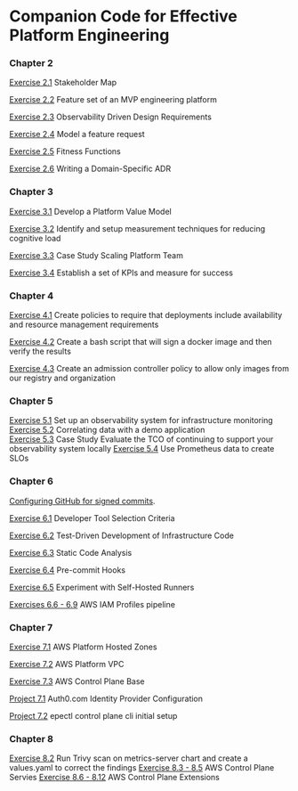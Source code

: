 # Companion Code for Effective Platform Engineering

### Chapter 2

[Exercise 2.1](chapter-2/Exercise-2.1_Stakeholder_Map.md) Stakeholder Map  

[Exercise 2.2](chapter-2/Exercise-2.2_Feature_set_of_an_MVP_engineering_platform.md) Feature set of an MVP engineering platform  

[Exercise 2.3](chapter-2/Exercise-2.3_Observability_Driven_Design_Requirements.md) Observability Driven Design Requirements  

[Exercise 2.4](chapter-2/Exercise-2.4_Model_a_feature_request.md) Model a feature request  

[Exercise 2.5](chapter-2/Exercise-2.5_Fitness_Functions.md) Fitness Functions  

[Exercise 2.6](chapter-2/Exercise-2.6_Writing_a_Domain_specific_ADR.md) Writing a Domain-Specific ADR  

### Chapter 3

[Exercise 3.1](chapter-3/) Develop a Platform Value Model  

[Exercise 3.2](chapter-3/) Identify and setup measurement techniques for reducing cognitive load  

[Exercise 3.3](chapter-3/) Case Study Scaling Platform Team  

[Exercise 3.4](chapter-3/) Establish a set of KPIs and measure for success  

### Chapter 4

[Exercise 4.1](chapter-4/Exercise-4.1_Create_policies_to_require_that_deployments_include_availability_and_resource_management_requirements.md) Create policies to require that deployments include availability and resource management requirements  

[Exercise 4.2](chapter-4/Exercise-4.2_Create_a_bash_script_that_will_sign_a_docker_image_and_then_verify_the_results.md)
Create a bash script that will sign a docker image and then verify the results  

[Exercise 4.3](chapter-4/Exercise-4.3_Create_an_admission_controller_policy_to_allow_only_images_from_our_registry_and_organization.md) Create an admission controller policy to allow only images from our registry and organization  

### Chapter 5

[Exercise 5.1](chapter-5/Exercise-5.1_Set_up_an_observability_system_for_infrastructure_monitoring.md) Set up an observability system for infrastructure monitoring  
[Exercise 5.2](chapter-5/Exercise-5.2_Correlating_data_with_a_demo_application.md) Correlating data with a demo application  
[Exercise 5.3](chapter-5/Exercise-5.3_Case_Study_Evaluate_the_TCO_of_continuing_to_support_your_observability_system_locally.md) Case Study Evaluate the TCO of continuing to support your observability system locally
[Exercise 5.4](chapter-5/Exercise-5.4_Use_Prometheus_data_to_create_SLOs.md) Use Prometheus data to create SLOs

### Chapter 6

[Configuring GitHub for signed commits](chapter-6/configuring_github_for_signed_commits.md).  

[Exercise 6.1](chapter-6/6.1_developer_tools_selection_criteria) Developer Tool Selection Criteria  

[Exercise 6.2](chapter-6/6.2_test_driven_development_of_infrastructure_code) Test-Driven Development of Infrastructure Code   

[Exercise 6.3](chapter-6/6.3_static_code_analysis) Static Code Analysis  

[Exercise 6.4](chapter-6/6.4_pre_commit_hooks) Pre-commit Hooks  

[Exercise 6.5](chapter-6/6.5_experiment_with_self_hosted_runners) Experiment with Self-Hosted Runners  

[Exercises 6.6 - 6.9](chapter-6/6.6-9_aws_iam_profiles) AWS IAM Profiles pipeline  

### Chapter 7

[Exercise 7.1](chapter-7/7.1_aws_platform_hosted_zones) AWS Platform Hosted Zones  

[Exercise 7.2](chapter-7/7.2_aws_platform_vpc) AWS Platform VPC  

[Exercise 7.3](chapter-7/7.3_aws_control_plane_base) AWS Control Plane Base  

[Project 7.1](chapter-7/project-7.1_configure_idp) Auth0.com Identity Provider Configuration  

[Project 7.2](chapter-7/project-7.2_create_cli) epectl control plane cli initial setup

### Chapter 8

[Exercise 8.2](Exercise-8.2_Run_Trivy_scan_on_metrics_server_chart.md) Run Trivy scan on metrics-server chart and create a values.yaml to correct the findings
[Exercise 8.3 - 8.5](chapter-8/8.3-5_aws_control_plane_services) AWS Control Plane Servies
[Exercise 8.6 - 8.12](chapter-8/8.6-12_aws_control_plane_extensions) AWS Control Plane Extensions